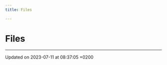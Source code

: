 ```yaml
---
title: Files

---
```


# Files








-------------------------------

Updated on 2023-07-11 at 08:37:05 +0200
